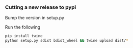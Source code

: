 ### Cutting a new release to pypi

Bump the version in setup.py

Run the following
```bash
pip install twine
python setup.py sdist bdist_wheel && twine upload dist/*
```
